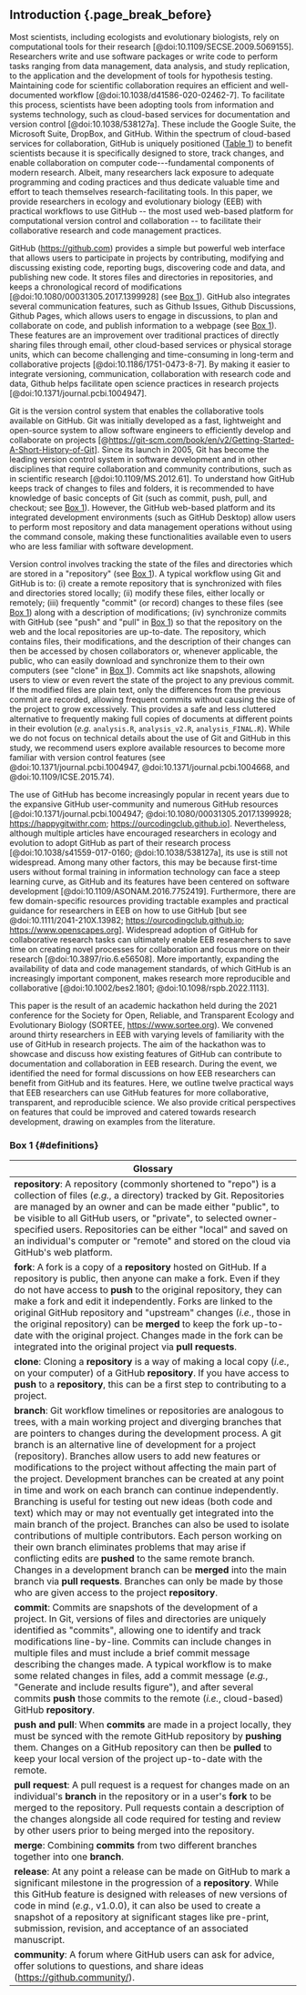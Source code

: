 ## Introduction {.page_break_before}

<!-- *Contributors to this section: PHPB* -->

Most scientists, including ecologists and evolutionary biologists, rely on computational tools for their research [@doi:10.1109/SECSE.2009.5069155].
Researchers write and use software packages or write code to perform tasks ranging from data management, data analysis, and study replication, to the application and the development of tools for hypothesis testing.
Maintaining code for scientific collaboration requires an efficient and well-documented workflow [@doi:10.1038/d41586-020-02462-7].
To facilitate this process, scientists have been adopting tools from information and systems technology, such as cloud-based services for documentation and version control [@doi:10.1038/538127a].
These include the Google Suite, the Microsoft Suite, DropBox, and GitHub.
Within the spectrum of cloud-based services for collaboration, GitHub is uniquely positioned ([Table 1](#tbl:compare)) to benefit scientists because it is specifically designed to store, track changes, and enable collaboration on computer code---fundamental components of modern research.
Albeit, many researchers lack exposure to adequate programming and coding practices and thus dedicate valuable time and effort to teach themselves research-facilitating tools.
In this paper, we provide researchers in ecology and evolutionary biology (EEB) with practical workflows to use GitHub -- the most used web-based platform for computational version control and collaboration -- to facilitate their collaborative research and code management practices.

<!-- *Contributors to this section: RCO, SSHS, PHPB, KH* -->

GitHub (<https://github.com>) provides a simple but powerful web interface that allows users to participate in projects by contributing, modifying and discussing existing code, reporting bugs, discovering code and data, and publishing new code.
It stores files and directories in repositories, and keeps a chronological record of modifications [@doi:10.1080/00031305.2017.1399928] (see [Box 1](#definitions)).
GitHub also integrates several communication features, such as Github Issues, Github Discussions, Github Pages, which allows users to engage in discussions, to plan and collaborate on code, and publish information to a webpage (see [Box 1](#definitions)).
These features are an improvement over traditional practices of directly sharing files through email, other cloud-based services or physical storage units, which can become challenging and time-consuming in long-term and collaborative projects [@doi:10.1186/1751-0473-8-7].
By making it easier to integrate versioning, communication, collaboration with research code and data, Github helps facilitate open science practices in research projects [@doi:10.1371/journal.pcbi.1004947].

Git is the version control system that enables the collaborative tools available on GitHub.
Git was initially developed as a fast, lightweight and open-source system to allow software engineers to efficiently develop and collaborate on projects [@https://git-scm.com/book/en/v2/Getting-Started-A-Short-History-of-Git]. 
Since its launch in 2005, Git has become the leading version control system in software development and in other disciplines that require collaboration and community contributions, such as in scientific research [@doi:10.1109/MS.2012.61].
To understand how GitHub keeps track of changes to files and folders, it is recommended to have knowledge of basic concepts of Git (such as commit, push, pull, and checkout; see [Box 1](#definitions)).
However, the GitHub web-based platform and its integrated development environments (such as GitHub Desktop) allow users to perform most repository and data management operations without using the command console, making these functionalities available even to users who are less familiar with software development.

Version control involves tracking the state of the files and directories which are stored in a "repository" (see [Box 1](#definitions)).
A typical workflow using Git and GitHub is to: (i) create a remote repository that is synchronized with files and directories stored locally; (ii) modify these files, either locally or remotely; (iii) frequently "commit" (or record) changes to these files (see [Box 1](#definitions)) along with a description of modifications; (iv) synchronize commits with GitHub (see "push" and "pull" in [Box 1](#definitions)) so that the repository on the web and the local repositories are up-to-date.
The repository, which contains files, their modifications, and the description of their changes can then be accessed by chosen collaborators or, whenever applicable, the public, who can easily download and synchronize them to their own computers (see "clone" in [Box 1](#definitions)).
Commits act like snapshots, allowing users to view or even revert the state of the project to any previous commit.
If the modified files are plain text, only the differences from the previous commit are recorded, allowing frequent commits without causing the size of the project to grow excessively.
This provides a safe and less cluttered alternative to frequently making full copies of documents at different points in their evolution (_e.g._ `analysis.R`, `analysis_v2.R`, `analysis_FINAL.R`).
While we do not focus on technical details about the use of Git and GitHub in this study, we recommend users explore available resources to become more familiar with version control features (see @doi:10.1371/journal.pcbi.1004947, @doi:10.1371/journal.pcbi.1004668, and @doi:10.1109/ICSE.2015.74).

<!-- *Contributors to this section: RCO, PHPB* -->
The use of GitHub has become increasingly popular in recent years due to the expansive GitHub user-community and numerous GitHub resources [@doi:10.1371/journal.pcbi.1004947; @doi:10.1080/00031305.2017.1399928; <https://happygitwithr.com>; <https://ourcodingclub.github.io>]. <!--# these citations don't render quite right -->
Nevertheless, although multiple articles have encouraged researchers in ecology and evolution to adopt GitHub as part of their research process [@doi:10.1038/s41559-017-0160; @doi:10.1038/538127a], its use is still not widespread.
Among many other factors, this may be because first-time users without formal training in information technology can face a steep learning curve, as GitHub and its features have been centered on software development [@doi:10.1109/ASONAM.2016.7752419].
Furthermore, there are few domain-specific resources providing tractable examples and practical guidance for researchers in EEB on how to use GitHub [but see @doi:10.1111/2041-210X.13982; <https://ourcodingclub.github.io>; <https://www.openscapes.org>].
Widespread adoption of GitHub for collaborative research tasks can ultimately enable EEB researchers to save time on creating novel processes for collaboration and focus more on their research [@doi:10.3897/rio.6.e56508].
More importantly, expanding the availability of data and code management standards, of which GitHub is an increasingly important component, makes research more reproducible and collaborative [@doi:10.1002/bes2.1801; @doi:10.1098/rspb.2022.1113].

<!-- *Contributors to this section: RCO, PHPB* -->
This paper is the result of an academic hackathon held during the 2021 conference for the Society for Open, Reliable, and Transparent Ecology and Evolutionary Biology (SORTEE, <https://www.sortee.org>).
We convened around thirty researchers in EEB with varying levels of familiarity with the use of GitHub in research projects.
The aim of the hackathon was to showcase and discuss how existing features of GitHub can contribute to documentation and collaboration in EEB research.
During the event, we identified the need for formal discussions on how EEB researchers can benefit from GitHub and its features.
Here, we outline twelve practical ways that EEB researchers can use GitHub features for more collaborative, transparent, and reproducible science.
We also provide critical perspectives on features that could be improved and catered towards research development, drawing on examples from the literature.

### Box 1 {#definitions}

<!-- Contributors to this section: ERS, Ali -->

| Glossary |
|------------------------------------------------------------------------|
| **repository**: A repository (commonly shortened to "repo") is a collection of files (_e.g._, a directory) tracked by Git. Repositories are managed by an owner and can be made either "public", to be visible to all GitHub users, or "private", to selected owner-specified users. Repositories can be either "local" and saved on an individual's computer or "remote" and stored on the cloud via GitHub's web platform. |
| **fork**: A fork is a copy of a **repository** hosted on GitHub. If a repository is public, then anyone can make a fork. Even if they do not have access to **push** to the original repository, they can make a fork and edit it independently. Forks are linked to the original GitHub repository and "upstream" changes (_i.e._, those in the original repository) can be **merged** to keep the fork up-to-date with the original project. Changes made in the fork can be integrated into the original project via **pull requests**. |
| **clone**: Cloning a **repository** is a way of making a local copy (_i.e._, on your computer) of a GitHub **repository**. If you have access to **push** to a **repository**, this can be a first step to contributing to a project. |
| **branch**: Git workflow timelines or repositories are analogous to trees, with a main working project and diverging branches that are pointers to changes during the development process. A git branch is an alternative line of development for a project (repository). Branches allow users to add new features or modifications to the project without affecting the main part of the project. Development branches can be created at any point in time and work on each branch can continue independently. Branching is useful for testing out new ideas (both code and text) which may or may not eventually get integrated into the main branch of the project. Branches can also be used to isolate contributions of multiple contributors. Each person working on their own branch eliminates problems that may arise if conflicting edits are **pushed** to the same remote branch. Changes in a development branch can be **merged** into the main branch via **pull requests**. Branches can only be made by those who are given access to the project **repository**. |
| **commit**: Commits are snapshots of the development of a project. In Git, versions of files and directories are uniquely identified as "commits", allowing one to identify and track modifications line-by-line. Commits can include changes in multiple files and must include a brief commit message describing the changes made. A typical workflow is to make some related changes in files, add a commit message (_e.g._, "Generate and include results figure"), and after several commits **push** those commits to the remote (_i.e._, cloud-based) GitHub **repository**. |
| **push and pull**: When **commits** are made in a project locally, they must be synced with the remote GitHub repository by **pushing** them. Changes on a GitHub repository can then be **pulled** to keep your local version of the project up-to-date with the remote. |
| **pull request**: A pull request is a request for changes made on an individual's **branch** in the repository or in a user's **fork** to be merged to the repository. Pull requests contain a description of the changes alongside all code required for testing and review by other users prior to being merged into the repository. |
| **merge**: Combining **commits** from two different branches together into one **branch**. |
| **release**: At any point a release can be made on GitHub to mark a significant milestone in the progression of a **repository**. While this GitHub feature is designed with releases of new versions of code in mind (_e.g._, v1.0.0), it can also be used to create a snapshot of a repository at significant stages like pre-print, submission, revision, and acceptance of an associated manuscript. |
| **community**: A forum where GitHub users can ask for advice, offer solutions to questions, and share ideas (<https://github.community/>). |
